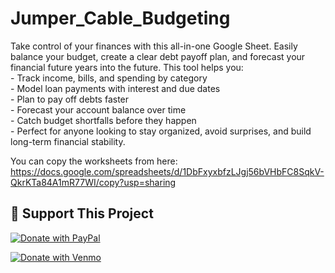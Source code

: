 # Jumper_Cable_Budgeting

Take control of your finances with this all-in-one Google Sheet. Easily balance your budget, create a clear debt payoff plan, and forecast your financial future years into the future. This tool helps you:			
	- Track income, bills, and spending by category						
	- Model loan payments with interest and due dates						
	- Plan to pay off debts faster						
	- Forecast your account balance over time						
	- Catch budget shortfalls before they happen						
	- Perfect for anyone looking to stay organized, avoid surprises, and build long-term financial stability.			

You can copy the worksheets from here:
https://docs.google.com/spreadsheets/d/1DbFxyxbfzLJgj56bVHbFC8SqkV-QkrKTa84A1mR77WI/copy?usp=sharing


## 💸 Support This Project
[![Donate with PayPal](https://img.shields.io/badge/Donate-PayPal-blue.svg)]([https://www.paypal.com/donate/?hosted_button_id=YOUR_BUTTON_ID](https://www.paypal.com/donate/?business=JQJEUBNUFAT5E&no_recurring=0&item_name=Thank+you+for+your+support%21&currency_code=USD))

[![Donate with Venmo](https://img.shields.io/badge/Donate-Venmo-45d8ac.svg)]([https://venmo.com/YOUR_USERNAME](https://www.venmo.com/u/Cliff-Flanders))

